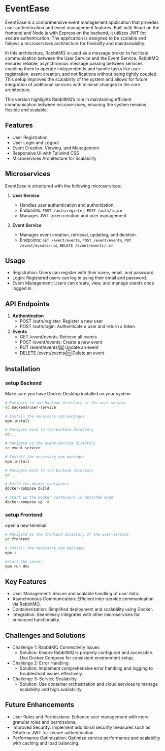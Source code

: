 # EventEase

EventEase is a comprehensive event management application that provides user authentication and event management features. Built with React on the frontend and Node.js with Express on the backend, it utilizes JWT for secure authentication. The application is designed to be scalable and follows a microservices architecture for flexibility and maintainability.

In this architecture, RabbitMQ is used as a message broker to facilitate communication between the User Service and the Event Service. RabbitMQ ensures reliable, asynchronous message passing between services, enabling them to operate independently and handle tasks like user registration, event creation, and notifications without being tightly coupled. This setup improves the scalability of the system and allows for future integration of additional services with minimal changes to the core architecture.

This version highlights RabbitMQ’s role in maintaining efficient communication between microservices, ensuring the system remains flexible and scalable.

## Features

- User Registration
- User Login and Logout
- Event Creation, Viewing, and Management
- Responsive UI with Tailwind CSS
- Microservices Architecture for Scalability

## Microservices

EventEase is structured with the following microservices:

1. **User Service**
   - Handles user authentication and authorization.
   - Endpoints: `POST /auth/register`, `POST /auth/login`
   - Manages JWT token creation and user management.

2. **Event Service**
   - Manages event creation, retrieval, updating, and deletion.
   - Endpoints: `GET /event/events`, `POST /event/events`, `PUT /event/events/:id`, `DELETE /event/events/:id`

## Usage
   - Registration: Users can register with their name, email, and password.
   - Login: Registered users can log in using their email and password.
   - Event Management: Users can create, view, and manage events once logged in.

## API Endpoints

1. **Authentication**
   - POST /auth/register: Register a new user
   - POST /auth/login: Authenticate a user and return a token
2. **Events**
   - GET /event/events: Retrieve all events
   - POST /event/events: Create a new event
   - PUT /event/events/:id: Update an event
   - DELETE /event/events/:id: Delete an event

## Installation

### setup Backend

Make sure you have Docker Desktop installed on your system

```bash
# Navigate to the backend directory of the user-service
cd backend/user-service

# Install the necessary npm packages
npm install

# Navigate back to the backend directory
cd ..

# Navigate to the event-service directory
cd event-service

# Install the necessary npm packages
npm install

# Navigate back to the backend directory
cd ..

# Build the docker containers
docker-compose build

# Start up the Docker containers in detached mode
docker-compose up -d
```
### setup Frontend
open a new terminal

```bash
# Navigate to the frontend directory of the user-service
cd frontend

# Install the necessary npm packages
npm i

#start the server
npm run dev
```
## **Key Features**
- User Management: Secure and scalable handling of user data.
- Asynchronous Communication: Efficient inter-service communication via RabbitMQ.
- Containerization: Simplified deployment and scalability using Docker.
- Integration: Seamlessly integrates with other microservices for enhanced functionality.

## **Challenges and Solutions**
 - Challenge 1: RabbitMQ Connectivity Issues 
   - Solution: Ensure RabbitMQ is properly configured and accessible. Use Docker Compose for consistent environment setup.
- Challenge 2: Error Handling 
   - Solution: Implement comprehensive error handling and logging to troubleshoot issues effectively.
- Challenge 3: Service Scalability 
   - Solution: Use container orchestration and cloud services to manage scalability and high availability.

## **Future Enhancements**
- User Roles and Permissions: Enhance user management with more granular roles and permissions.
- Improved Security: Implement additional security measures such as OAuth or JWT for secure authentication.
- Performance Optimization: Optimize service performance and scalability with caching and load balancing.

